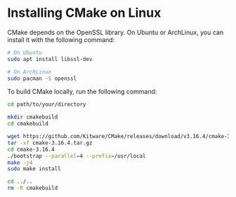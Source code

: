 # Installing CMake on Linux

CMake depends on the OpenSSL library. On Ubuntu or ArchLinux, you can install it with the following command:

```sh
# On Ubuntu
sudo apt install libssl-dev

# On ArchLinux
sudo pacman -S openssl
```

To build CMake locally, run the following command: 

```sh
cd path/to/your/directory

mkdir cmakebuild
cd cmakebuild

wget https://github.com/Kitware/CMake/releases/download/v3.16.4/cmake-3.16.4.tar.gz
tar -xf cmake-3.16.4.tar.gz
cd cmake-3.16.4
./bootstrap --parallel=4 --prefix=/usr/local
make -j4
sudo make install

cd ../..
rm -R cmakebuild
```
